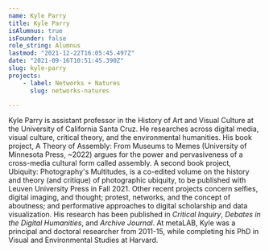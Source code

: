 ```yaml
---
name: Kyle Parry
title: Kyle Parry
isAlumnus: true
isFounder: false
role_string: Alumnus
lastmod: "2021-12-22T16:05:45.497Z"
date: "2021-09-16T10:51:45.390Z"
slug: kyle-parry
projects:
    - label: Networks + Natures
      slug: networks-natures

---
```

Kyle Parry is assistant professor in the History of Art and Visual Culture at the University of California Santa Cruz. He researches across digital media, visual culture, critical theory, and the environmental humanities. His book project, A Theory of Assembly: From Museums to Memes (University of Minnesota Press, ~2022) argues for the power and pervasiveness of a cross-media cultural form called assembly. A second book project, Ubiquity: Photography's Multitudes, is a co-edited volume on the history and theory (and critique) of photographic ubiquity, to be published with Leuven University Press in Fall 2021. Other recent projects concern selfies, digital imaging, and thought; protest, networks, and the concept of aboutness; and performative approaches to digital scholarship and data visualization. His research has been published in *Critical Inquiry*, *Debates in the Digital Humanities*, and *Archive Journal*. At metaLAB, Kyle was a principal and doctoral researcher from 2011-15, while completing his PhD in Visual and Environmental Studies at Harvard.